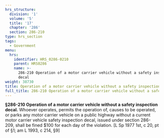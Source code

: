 ```yaml
---
hrs_structure:
  division: '1'
  volume: '5'
  title: '17'
  chapter: '286'
  section: 286-210
type: hrs_section
tags:
  - Government
menu:
  hrs:
    identifier: HRS_0286-0210
    parent: HRS0286
    name: >-
      286-210 Operation of a motor carrier vehicle without a safety inspection
      decal
weight: 38730
title: Operation of a motor carrier vehicle without a safety inspection decal
full_title: 286-210 Operation of a motor carrier vehicle without a safety inspection decal
---
```

**§286-210 Operation of a motor carrier vehicle without a safety inspection decal.** Whoever operates, permits the operation of, causes to be operated, or parks any motor carrier vehicle on a public highway without a current motor carrier vehicle safety inspection decal, issued under section 286-209, shall be fined $100 for each day of the violation. [L Sp 1977 1st, c 20, pt of §1; am L 1993, c 214, §9]